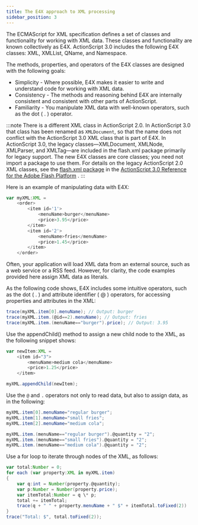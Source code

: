 ```yaml
---
title: The E4X approach to XML processing
sidebar_position: 3
---
```


The ECMAScript for XML specification defines a set of classes and functionality for working with XML data. These classes and functionality are known collectively as E4X. ActionScript 3.0 includes the following E4X classes: XML, XMLList, QName, and Namespace.

The methods, properties, and operators of the E4X classes are designed with the following goals:

- Simplicity - Where possible, E4X makes it easier to write and understand code for working with XML data.
- Consistency - The methods and reasoning behind E4X are internally consistent and consistent with other parts of ActionScript.
- Familiarity - You manipulate XML data with well-known operators, such as the dot ( . ) operator.

:::note
There is a different XML class in ActionScript 2.0. In ActionScript 3.0 that class has been renamed as `XMLDocument`, so that the name does not conflict with the ActionScript 3.0 XML class that is part of E4X. In ActionScript 3.0, the legacy classes—XMLDocument, XMLNode, XMLParser, and XMLTag—are included in the flash.xml package primarily for legacy support. The new E4X classes are core classes; you need not import a package to use them. For details on the legacy ActionScript 2.0 XML classes, see the [flash.xml package](http://help.adobe.com/en_US/FlashPlatform/reference/actionscript/3/flash/xml/package-detail.html) in the [ActionScript 3.0 Reference for the Adobe Flash Platform](http://help.adobe.com/en_US/FlashPlatform/reference/actionscript/3/index.html) .
:::

Here is an example of manipulating data with E4X:

```actionscript
var myXML:XML =
    <order>
        <item id='1'>
            <menuName>burger</menuName>
            <price>3.95</price>
        </item>
        <item id='2'>
            <menuName>fries</menuName>
            <price>1.45</price>
        </item>
    </order>
```

Often, your application will load XML data from an external source, such as a web service or a RSS feed. However, for clarity, the code examples provided here assign XML data as literals.

As the following code shows, E4X includes some intuitive operators, such as the dot ( . ) and attribute identifier ( @ ) operators, for accessing properties and attributes in the XML:

```actionscript
trace(myXML.item[0].menuName); // Output: burger
trace(myXML.item.(@id==2).menuName); // Output: fries
trace(myXML.item.(menuName=="burger").price); // Output: 3.95
```

Use the appendChild() method to assign a new child node to the XML, as the following snippet shows:

```actionscript
var newItem:XML =
    <item id="3">
        <menuName>medium cola</menuName>
        <price>1.25</price>
    </item>

myXML.appendChild(newItem);
```

Use the `@` and `.` operators not only to read data, but also to assign data, as in the following:

```actionscript
myXML.item[0].menuName="regular burger";
myXML.item[1].menuName="small fries";
myXML.item[2].menuName="medium cola";

myXML.item.(menuName=="regular burger").@quantity = "2";
myXML.item.(menuName=="small fries").@quantity = "2";
myXML.item.(menuName=="medium cola").@quantity = "2";
```

Use a for loop to iterate through nodes of the XML, as follows:

```actionscript
var total:Number = 0;
for each (var property:XML in myXML.item)
{
    var q:int = Number(property.@quantity);
    var p:Number = Number(property.price);
    var itemTotal:Number = q \* p;
    total += itemTotal;
    trace(q + " " + property.menuName + " $" + itemTotal.toFixed(2))
}
trace("Total: $", total.toFixed(2));
```
